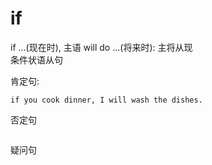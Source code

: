 # if

if ...(现在时), 主语 will do ...(将来时): 主将从现 \
条件状语从句



肯定句:
```text
if you cook dinner, I will wash the dishes.
```


否定句
```text

```


疑问句
```text

```
